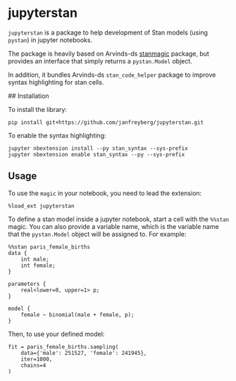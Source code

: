 # jupyterstan

`jupyterstan` is a package to help development of Stan models (using `pystan`)
in jupyter notebooks.

The package is heavily based on Arvinds-ds
[stanmagic](https://github.com/Arvinds-ds/stanmagic) package, but provides an
interface that simply returns a `pystan.Model` object.

In addition, it bundles Arvinds-ds `stan_code_helper` package to improve
syntax highlighting for stan cells.

## Installation

To install the library:

```
pip install git+https://github.com/janfreyberg/jupyterstan.git
```

To enable the syntax highlighting:

```
jupyter nbextension install --py stan_syntax --sys-prefix
jupyter nbextension enable stan_syntax --py --sys-prefix
```

## Usage

To use the `magic` in your notebook, you need to lead the extension:

```
%load_ext jupyterstan
```

To define a stan model inside a jupyter notebook, start a cell with the `%%stan`
magic. You can also provide a variable name, which is the variable name that
the `pystan.Model` object will be assigned to. For example:

```
%%stan paris_female_births
data {
    int male;
    int female;
}

parameters {
    real<lower=0, upper=1> p;
}

model {
    female ~ binomial(male + female, p);
}
```

Then, to use your defined model:

```
fit = paris_female_births.sampling(
    data={'male': 251527, 'female': 241945},
    iter=1000,
    chains=4
)
```
